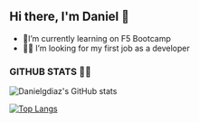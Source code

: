 ## Hi there, I'm Daniel 👋




- 🚀I’m currently learning on F5 Bootcamp
- 🐱‍💻 I’m looking for my first job as a developer



###  GITHUB STATS 🐱‍👤

![Danielgdiaz's GitHub stats](https://github-readme-stats.vercel.app/api?username=danielgdiaz&theme=buefy&icons=true) 

[![Top Langs](https://github-readme-stats.vercel.app/api/top-langs/?username=danielgdiaz&layout=compact&theme=buefy)](https://github.com/danielgdiaz/github-readme-stats)
